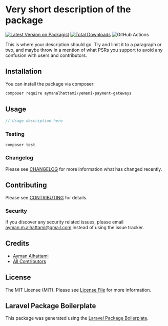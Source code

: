 # Very short description of the package

[![Latest Version on Packagist](https://img.shields.io/packagist/v/aymanalhattami/yemeni-payment-gateways.svg?style=flat-square)](https://packagist.org/packages/aymanalhattami/yemeni-payment-gateways)
[![Total Downloads](https://img.shields.io/packagist/dt/aymanalhattami/yemeni-payment-gateways.svg?style=flat-square)](https://packagist.org/packages/aymanalhattami/yemeni-payment-gateways)
![GitHub Actions](https://github.com/aymanalhattami/yemeni-payment-gateways/actions/workflows/main.yml/badge.svg)

This is where your description should go. Try and limit it to a paragraph or two, and maybe throw in a mention of what PSRs you support to avoid any confusion with users and contributors.

## Installation

You can install the package via composer:

```bash
composer require aymanalhattami/yemeni-payment-gateways
```

## Usage

```php
// Usage description here
```

### Testing

```bash
composer test
```

### Changelog

Please see [CHANGELOG](CHANGELOG.md) for more information what has changed recently.

## Contributing

Please see [CONTRIBUTING](CONTRIBUTING.md) for details.

### Security

If you discover any security related issues, please email ayman.m.alhattami@gmail.com instead of using the issue tracker.

## Credits

-   [Ayman Alhattami](https://github.com/aymanalhattami)
-   [All Contributors](../../contributors)

## License

The MIT License (MIT). Please see [License File](LICENSE.md) for more information.

## Laravel Package Boilerplate

This package was generated using the [Laravel Package Boilerplate](https://laravelpackageboilerplate.com).
